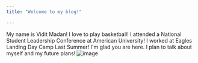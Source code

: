 ```yaml
---
title: "Welcome to my blog!"

---
```

My name is Vidit Madan!
I love to play basketball!
I attended a National Student Leadership Conference at American University!
I worked at Eagles Landing Day Camp Last Summer!
I'm glad you are here. I plan to talk about myself and my future plans!
![image](https://user-images.githubusercontent.com/85894848/121984288-b7d9f080-cd60-11eb-91cf-4527e3208a54.png)
